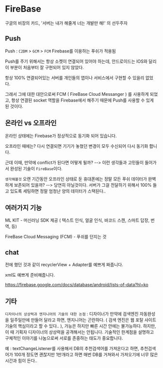 # FireBase

구글의 비장의 카드, '서버는 내가 해줄게 너는 개발만 해!' 의 선두주자

## Push

Push : `C2DM` > `GCM` > `FCM` Firebase를 이용하는 푸쉬가 적용됨

Push를 주기 위해서는 항상 소켓이 연결되어 있어야 하는데, 안드로이드는 IOS와 달리 이 부분이 처음부터 잘 구현되어 있지 않았다.

항상 100% 연결되어있는 서버를 개인들의 앱이나 서비스에서 구현할 수 있을리 없었다.

그래서 그에 대한 대안으로써 FCM ( FireBase Cloud Messanger ) 를 사용하게 되었고, 항상 연결된 socket 역할을 Firebase에서 해주기 때문에 Push를 사용할 수 있게 된 것이다.

## 온라인 vs 오프라인

온라인 상태에는 Firebase가 정상적으로 동기화 되어 있습니다.

오프라인 때에는? 다시 연결되면 기기가 놓쳤던 변경이 모두 수신되어 다시 동기화 합니다.

근데 이때, 만약에 conflict가 된다면 어떻게 될까? --> 이런 생각들과 고민들이 들어가서 완성된 기술이 `FireBase`이다.

`생각해볼것`
오랜 기간동안 오프라인 상태로 둔 휴대폰에는 정말 모든 푸쉬 데이터가 완벽하게 보존되어 있을까? --> 당연히 아닐것이다. 서버가 그걸 전달하기 위해서 100% 들고 있도록 세팅하면 정말 엄청난 양의 데이터가 스택된다..

## 여러가지 기능

ML KIT - 머신러닝 SDK 제공 ( 텍스트 인식, 얼굴 인식, 바코드 스캔, 스마트 답장, 번역, 등)

FireBase Cloud Messaging (FCM) - 푸쉬를 던지는 것

## chat

전에 했던 것과 같이 recyclerView + Adapter를 예쁘게 짜줍니다.

xml도 예쁘게 준비해줍니다.

https://firebase.google.com/docs/database/android/lists-of-data?hl=ko

## 기타

`디자이너의 상상력과 엔지니어의 기술의 대한 논점` : 디자이너가 만약에 검색엔진 자동완성을 일주일만에 만들어 달라고 하면, 엔지니어는 곤란하다. ( 검색 엔진은 웹 포탈 사이트 기술의 핵심이라고 할 수 있다.. ), 가능은 하지만 빠른 시간 안에는 불가능하다. 하지만, 이 때 기획자 디자이너의 상상력을 공격해서는 안됩니다. 기술적인 한계점을 설명하고 구체적인 이야기를 나눔으로써 서로를 존중하는 태도가 중요합니다.

예 :
textChangeListener를 사용해서 DB의 추천검색어를 가져온다고 하면, 추천검색어가 100개 정도면 괜찮지만 1만개라고 하면 매번 DB를 거쳐와서 가져오기에 너무 많은 시간과 힘이 든다..
